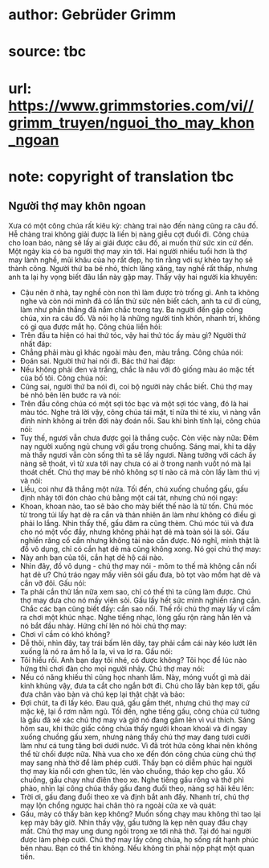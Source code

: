 # author: Gebrüder Grimm
# source: tbc
# url: https://www.grimmstories.com/vi//grimm_truyen/nguoi_tho_may_khon_ngoan
# note: copyright of translation tbc

## Người thợ may khôn ngoan 

Xưa có một công chúa rất kiêu kỳ: chàng trai nào đến nàng cũng ra câu
đố. Hễ chàng trai không giải được là liền bị nàng giễu cợt đuổi đi. Công
chúa cho loan báo, nàng sẽ lấy ai giải được câu đố, ai muốn thử sức xin
cứ đến.
Một ngày kia có ba người thợ may xin tới. Hai người nhiều tuổi hơn là
thợ may lành nghề, mũi khâu của họ rất đẹp, họ tin rằng với sự khéo tay
họ sẽ thành công. Người thứ ba bé nhỏ, thích lăng xăng, tay nghề rất
thấp, nhưng anh ta lại hy vọng biết đâu lần này gặp may. Thấy vậy hai
người kia khuyên:
- Cậu nên ở nhà, tay nghề còn non thì làm được trò trống gì.
Anh ta không nghe và còn nói mình đã có lần thử sức nên biết cách, anh
ta cứ đi cùng, làm như phần thắng đã nắm chắc trong tay.
Ba người đến gặp công chúa, xin ra câu đố. Và nói họ là những người tinh
khôn, nhanh trí, không có gì qua được mắt họ. Công chúa liền hỏi:
- Trên đầu ta hiện có hai thứ tóc, vậy hai thứ tóc ấy màu gì?
Người thứ nhất đáp:
- Chẳng phải màu gì khác ngoài màu đen, màu trắng.
Công chúa nói:
- Đoán sai. Người thứ hai nói đi.
Bác thứ hai đáp:
- Nếu không phải đen và trắng, chắc là nâu với đỏ giống màu áo mặc tết
của bố tôi.
Công chúa nói:
- Cũng sai, người thứ ba nói đi, coi bộ người này chắc biết.
Chú thợ may bé nhỏ bẽn lẽn bước ra và nói:
- Trên đầu công chúa có một sợi tóc bạc và một sợi tóc vàng, đó là hai
màu tóc.
Nghe trả lời vậy, công chúa tái mặt, tí nữa thì té xỉu, vì nàng vẫn đinh
ninh không ai trên đời này đoán nổi.
Sau khi bình tĩnh lại, công chúa nói:
- Tuy thế, ngươi vẫn chưa được gọi là thắng cuộc. Còn việc này nữa: Đêm
nay người xuống ngủ chung với gấu trong chuồng. Sáng mai, khi ta dậy mà
thấy ngươi vẫn còn sống thì ta sẽ lấy ngươi.
Nàng tưởng với cách ấy nàng sẽ thoát, vì từ xưa tới nay chưa có ai ở
trong nanh vuốt nó mà lại thoát chết. Chú thợ may bé nhỏ không sợ tí nào
cả mà còn lấy làm thú vị và nói:
- Liều, coi như đã thắng một nửa.
Tối đến, chú xuống chuồng gấu, gấu định nhảy tới đón chào chú bằng một
cái tát, nhưng chú nói ngay:
- Khoan, khoan nào, tao sẽ bảo cho mày biết thế nào là từ tốn.
Chú móc từ trong túi lấy hạt dẻ ra cắn và thản nhiên ăn làm như không có
điều gì phải lo lắng. Nhìn thấy thế, gấu đâm ra cũng thèm. Chú móc túi
và đưa cho nó một vốc đầy, nhưng không phải hạt dẻ mà toàn sỏi là sỏi.
Gấu nghiến răng cố cắn nhưng không tài nào cắn được. Nó nghĩ, mình thật
là đồ vô dụng, chỉ có cắn hạt dẻ mà cũng không xong. Nó gọi chú thợ
may:
- Này anh bạn của tôi, cắn hạt dẻ hộ cái nào.
- Nhìn đây, đồ vô dụng - chú thợ may nói - mõm to thế mà không cắn nổi
hạt dẻ ư?
Chú tráo ngay mấy viên sỏi gấu đưa, bỏ tọt vào mồm hạt dẻ và cắn vỡ đôi.
Gấu nói:
- Ta phải cắn thử lần nữa xem sao, chỉ có thế thì ta cũng làm được.
Chú thợ may đưa cho nó mấy viên sỏi. Gấu lấy hết sức mình nghiến răng
cắn. Chắc các bạn cũng biết đấy: cắn sao nổi.
Thế rồi chú thợ may lấy vĩ cầm ra chơi một khúc nhạc. Nghe tiếng nhạc,
lòng gấu rộn ràng hẳn lên và nó bắt đầu nhảy. Hứng chí lên nó hỏi chú
thợ may:
- Chơi vĩ cầm có khó không?
- Dễ thôi, nhìn đây, tay trái bấm lên dây, tay phải cầm cái này kéo lướt
lên xuống là nó ra âm hố la la, vi va lơ ra.
Gấu nói:
- Tôi hiểu rồi. Anh bạn dạy tôi nhé, có được không? Tôi học để lúc nào
hứng thì chơi đàn cho mọi người nhảy.
Chú thợ may nói:
- Nếu có năng khiếu thì cũng học nhanh lắm. Này, móng vuốt gì mà dài
kinh khủng vậy, đưa ta cắt cho ngắn bớt đi.
Chú cho lấy bàn kẹp tới, gấu đưa chân vào bàn và chú kẹp lại thật chặt
và bảo:
- Đợi chút, ta đi lấy kéo.
Đau quá, gấu gầm thét, nhưng chú thợ may cứ mặc kệ, lại ổ rơm nằm ngủ.
Tối đến, nghe tiếng gấu, công chúa cứ tưởng là gấu đã xé xác chú thợ may
và giờ nó đang gầm lên vì vui thích.
Sáng hôm sau, khi thức giấc công chúa thấy người khoan khoái và đi ngay
xuống chuồng gấu xem, nhưng nàng thấy chú thợ may đang tươi cười làm như
cá tung tăng bơi dưới nước. Vì đã trót hứa công khai nên không thể từ
chối được nữa. Nhà vua cho xe đến đón công chúa cùng chú thợ may sang
nhà thờ để làm phép cưới.
Thấy bạn có diễm phúc hai người thợ may kia nổi cơn ghen tức, lẻn vào
chuồng, tháo kẹp cho gấu. Xổ chuồng, gấu chạy như điên theo xe. Nghe
tiếng gấu rống và thở phì phào, nhìn lại công chúa thấy gấu đang đuổi
theo, nàng sợ hãi kêu lên:
- Trời ơi, gấu đang đuổi theo xe và định bắt anh đấy.
Nhanh trí, chú thợ may lộn chổng ngược hai chân thò ra ngoài cửa xe và
quát:
- Gấu, mày có thấy bàn kẹp không? Muốn sống chạy mau không thì tao lại
kẹp mày bây giờ.
Nhìn thấy vậy, gấu tưởng là kẹp nên quay đầu chạy mất. Chú thợ may ung
dung ngồi trong xe tới nhà thờ. Tại đó hai người được làm phép cưới. Chú
thợ may lấy công chúa, họ sống rất hạnh phúc bên nhau. Bạn có thể tin
không. Nếu không tin phải nộp phạt một quan tiền.
